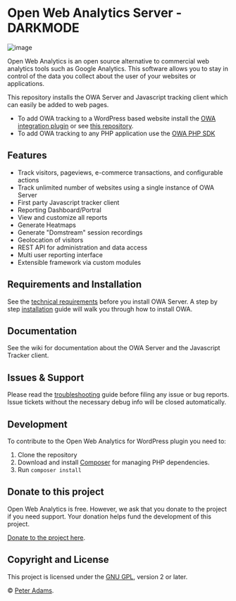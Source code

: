 # Open Web Analytics Server - DARKMODE
![image](https://github.com/user-attachments/assets/f8e10079-b264-4a7e-a8ce-246f30f509ad)

Open Web Analytics is an open source alternative to commercial web analytics tools such as Google Analytics. This software allows you to stay in control of the data you collect about the user of your websites or applications.

This repository installs the OWA Server and Javascript tracking client which can easily be added to web pages. 

- To add OWA tracking to a WordPress based website install the [OWA integration plugin](https://wordpress.org/plugins/open-web-analytics/) or see [this repository](https://github.com/Open-Web-Analytics/owa-wordpress-plugin).
- To add OWA tracking to any PHP application use the [OWA PHP SDK](https://github.com/Open-Web-Analytics/owa-php-sdk)

## Features

- Track visitors, pageviews, e-commerce transactions, and configurable actions
- Track unlimited number of websites using a single instance of OWA Server
- First party Javascript tracker client
- Reporting Dashboard/Portral
- View and customize all reports
- Generate Heatmaps
- Generate "Domstream" session recordings
- Geolocation of visitors
- REST API for administration and data access
- Multi user reporting interface
- Extensible framework via custom modules

## Requirements and Installation

See the [technical requirements](https://github.com/Open-Web-Analytics/Open-Web-Analytics/wiki/Technical-Requirements) before you install OWA Server. A step by step [installation](https://github.com/Open-Web-Analytics/Open-Web-Analytics/wiki/Installation) guide will walk you through how to install OWA.

## Documentation
See the wiki for documentation about the OWA Server and the Javascript Tracker client.

## Issues & Support

Please read the [troubleshooting](https://github.com/Open-Web-Analytics/Open-Web-Analytics/wiki/Troubleshooting) guide before filing any issue or bug reports. Issue tickets without the necessary debug info will be closed automatically.

## Development 

To contribute to the Open Web Analytics for WordPress plugin you need to:

1. Clone the repository
2. Download and install [Composer](https://getcomposer.org/) for managing PHP dependencies.
3. Run `composer install`


## Donate to this project

Open Web Analytics is free.  However, we ask that you donate to the project if you need support. Your donation helps fund the development of this project.

[Donate to the project here](http://paypal.me/openwebanalytics).


## Copyright and License

This project is licensed under the [GNU GPL](http://www.gnu.org/licenses/old-licenses/gpl-2.0.html), version 2 or later.

&copy; [Peter Adams](http://peteradams.org).
